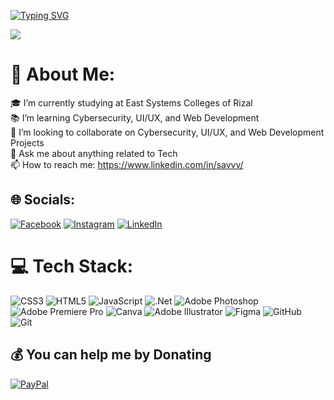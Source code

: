 [![Typing SVG](https://readme-typing-svg.demolab.com?font=Fira+Code&size=19&pause=1000&color=0FFF00&center=true&vCenter=true&width=435&lines=Hello!+I'm+Sabriel+Adriel+San+Agustin)](https://git.io/typing-svg)

![](https://komarev.com/ghpvc/?username=sabrieladriel)

# 💫 About Me:
🎓 I’m currently studying at East Systems Colleges of Rizal<br>📚 I’m learning Cybersecurity, UI/UX, and Web Development<br>👯 I’m looking to collaborate on Cybersecurity, UI/UX, and Web Development Projects<br>💬 Ask me about anything related to Tech<br>📫 How to reach me: https://www.linkedin.com/in/savvv/

## 🌐 Socials:
[![Facebook](https://img.shields.io/badge/Facebook-%231877F2.svg?logo=Facebook&logoColor=white)](https://facebook.com/sabrieladriel) [![Instagram](https://img.shields.io/badge/Instagram-%23E4405F.svg?logo=Instagram&logoColor=white)](https://instagram.com/sbrlzxc) [![LinkedIn](https://img.shields.io/badge/LinkedIn-%230077B5.svg?logo=linkedin&logoColor=white)](https://linkedin.com/in/savvv) 

# 💻 Tech Stack:
![CSS3](https://img.shields.io/badge/css3-%231572B6.svg?style=for-the-badge&logo=css3&logoColor=white) ![HTML5](https://img.shields.io/badge/html5-%23E34F26.svg?style=for-the-badge&logo=html5&logoColor=white) ![JavaScript](https://img.shields.io/badge/javascript-%23323330.svg?style=for-the-badge&logo=javascript&logoColor=%23F7DF1E) ![.Net](https://img.shields.io/badge/.NET-5C2D91?style=for-the-badge&logo=.net&logoColor=white) ![Adobe Photoshop](https://img.shields.io/badge/adobe%20photoshop-%2331A8FF.svg?style=for-the-badge&logo=adobe%20photoshop&logoColor=white) ![Adobe Premiere Pro](https://img.shields.io/badge/Adobe%20Premiere%20Pro-9999FF.svg?style=for-the-badge&logo=Adobe%20Premiere%20Pro&logoColor=white) ![Canva](https://img.shields.io/badge/Canva-%2300C4CC.svg?style=for-the-badge&logo=Canva&logoColor=white) ![Adobe Illustrator](https://img.shields.io/badge/adobe%20illustrator-%23FF9A00.svg?style=for-the-badge&logo=adobe%20illustrator&logoColor=white) ![Figma](https://img.shields.io/badge/figma-%23F24E1E.svg?style=for-the-badge&logo=figma&logoColor=white) ![GitHub](https://img.shields.io/badge/github-%23121011.svg?style=for-the-badge&logo=github&logoColor=white) ![Git](https://img.shields.io/badge/git-%23F05033.svg?style=for-the-badge&logo=git&logoColor=white)

## 💰 You can help me by Donating
[![PayPal](https://img.shields.io/badge/PayPal-00457C?style=for-the-badge&logo=paypal&logoColor=white)](https://paypal.me/SabrielAdriel) 
